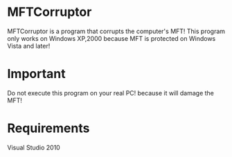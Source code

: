 # MFTCorruptor

MFTCorruptor is a program that corrupts the computer's MFT!
This program only works on Windows XP,2000
because MFT is protected on Windows Vista and later!

# Important
Do not execute this program on your real PC!
because it will damage the MFT!

# Requirements

Visual Studio 2010
